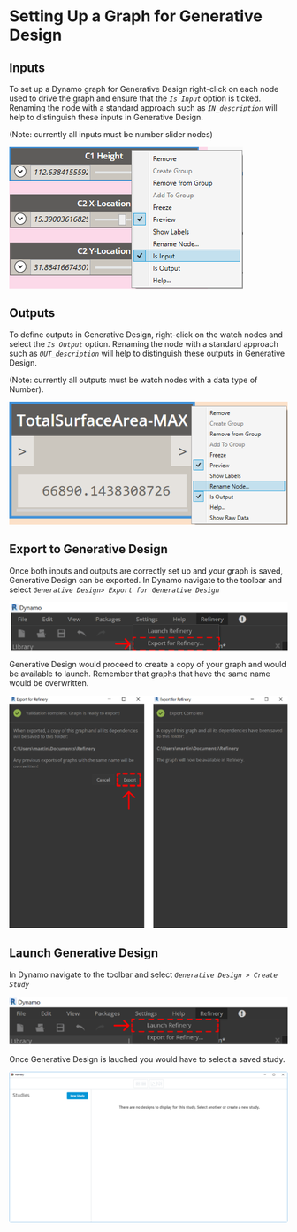 # Setting Up a Graph for Generative Design

## Inputs

To set up a Dynamo graph for Generative Design right-click on each node used to drive the graph and ensure that the _`Is Input`_ option is ticked. Renaming the node with a standard approach such as _`IN_description`_ will help to distinguish these inputs in Generative Design.

\(Note: currently all inputs must be number slider nodes\)

![](../.gitbook/assets/setting1.png)

## Outputs

To define outputs in Generative Design, right-click on the watch nodes and select the _`Is Output`_ option. Renaming the node with a standard approach such as _`OUT_description`_ will help to distinguish these outputs in Generative Design.

\(Note: currently all outputs must be watch nodes with a data type of Number\).

![](../.gitbook/assets/setting2.png)

## Export to Generative Design

Once both inputs and outputs are correctly set up and your graph is saved, Generative Design can be exported. In Dynamo navigate to the toolbar and select _`Generative Design> Export for Generative Design`_

![](../.gitbook/assets/setting21.png)

Generative Design would proceed to create a copy of your graph and would be available to launch. Remember that graphs that have the same name would be overwritten.

![](../.gitbook/assets/setting22.png)

## Launch Generative Design

In Dynamo navigate to the toolbar and select _`Generative Design > Create Study`_

![](../.gitbook/assets/setting23.png)

Once Generative Design is lauched you would have to select a saved study.

![](../.gitbook/assets/setting3.png)

